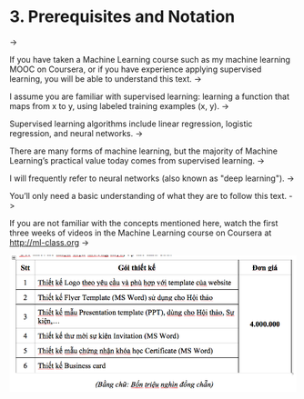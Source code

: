 # 3. Prerequisites and Notation
->

If you have taken a Machine Learning course such as my machine learning MOOC on Coursera, or if you have experience applying supervised learning, 
you will be able to understand this text.
->


I assume you are familiar with ​supervised learning​: learning a function that maps from x to y, using labeled training examples (x, y). 
->

Supervised learning algorithms include linear regression, logistic regression, and neural networks. 
->


There are many forms of machine learning, but the majority of Machine Learning’s practical value today comes from supervised 
learning.
->


I will frequently refer to neural networks (also known as "deep learning"). 
->

You’ll only need a basic understanding of what they are to follow this text.
->


If you are not familiar with the concepts mentioned here, watch the first three weeks of videos in the Machine Learning 
course on Coursera at ​http://ml-class.org
->

![img](../imgs/C03_01.png)